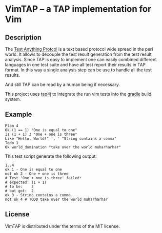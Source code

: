 # VimTAP – a TAP implementation for Vim

## Description

The [Test Anything Protcol](http://testanything.org) is a text based protocol
wide spread in the perl world. It allows to decouple the test result generation
from the test result analysis. Since TAP is easy to implement one can easily
combined different languages in one test suite and have all test report their
results in TAP format. In this way a single analysis step can be use to handle
all the test results.

And still TAP can be read by a human being if necessary.

This project uses [tap4j](http://tap4j.sf.net) to integrate the run vim tests
into the [gradle](http://www.gradle.org) build system.

## Example

    Plan 4
    Ok (1 == 1) "One is equal to one"
    Is (1 + 1) 3 "One + one is three"
    Like "Hello, World!" ', ' "String contains a comma"
    Todo 1
    Ok world_domination "take over the world muharharhar"

This test script generate the following output:

    1..4
    ok 1 - One is equal to one
    not ok 2 - One + one is three
    # Test 'One + one is three' failed:
    # expected: (1 + 1)
    # to be:    3
    # but got:  2
    ok 3 - String contains a comma
    not ok 4 # TODO take over the world muharharhar

## License

VimTAP is distributed under the terms of the MIT license.
